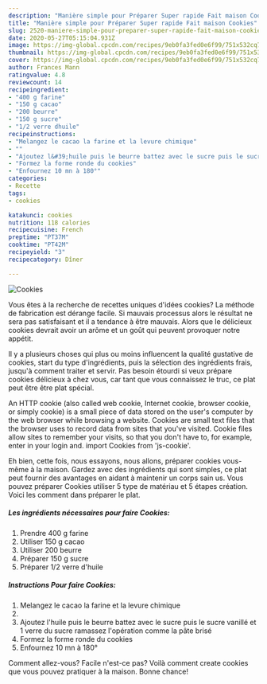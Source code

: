 ```yaml
---
description: "Manière simple pour Préparer Super rapide Fait maison Cookies"
title: "Manière simple pour Préparer Super rapide Fait maison Cookies"
slug: 2520-maniere-simple-pour-preparer-super-rapide-fait-maison-cookies
date: 2020-05-27T05:15:04.931Z
image: https://img-global.cpcdn.com/recipes/9eb0fa3fed0e6f99/751x532cq70/cookies-photo-principale-de-la-recette.jpg
thumbnail: https://img-global.cpcdn.com/recipes/9eb0fa3fed0e6f99/751x532cq70/cookies-photo-principale-de-la-recette.jpg
cover: https://img-global.cpcdn.com/recipes/9eb0fa3fed0e6f99/751x532cq70/cookies-photo-principale-de-la-recette.jpg
author: Frances Mann
ratingvalue: 4.8
reviewcount: 14
recipeingredient:
- "400 g farine"
- "150 g cacao"
- "200 beurre"
- "150 g sucre"
- "1/2 verre dhuile"
recipeinstructions:
- "Melangez le cacao la farine et la levure chimique"
- ""
- "Ajoutez l&#39;huile puis le beurre battez avec le sucre puis le sucre vanillé et 1 verre du sucre ramassez l&#39;opération comme la pâte brisé"
- "Formez la forme ronde du cookies"
- "Enfournez 10 mn à 180°"
categories:
- Recette
tags:
- cookies

katakunci: cookies 
nutrition: 118 calories
recipecuisine: French
preptime: "PT37M"
cooktime: "PT42M"
recipeyield: "3"
recipecategory: Dîner

---
```



![Cookies](https://img-global.cpcdn.com/recipes/9eb0fa3fed0e6f99/751x532cq70/cookies-photo-principale-de-la-recette.jpg)

Vous êtes à la recherche de recettes uniques d'idées cookies? La méthode de fabrication est dérange facile. Si mauvais processus alors le résultat ne sera pas satisfaisant et il a tendance à être mauvais. Alors que le délicieux cookies devrait avoir un arôme et un goût qui peuvent provoquer notre appétit.

Il y a plusieurs choses qui plus ou moins influencent la qualité gustative de cookies, start du type d'ingrédients, puis la sélection des ingrédients frais, jusqu'à comment traiter et servir. Pas besoin étourdi si veux prépare cookies délicieux à chez vous, car tant que vous connaissez le truc, ce plat peut être être plat spécial.

An HTTP cookie (also called web cookie, Internet cookie, browser cookie, or simply cookie) is a small piece of data stored on the user&#39;s computer by the web browser while browsing a website. Cookies are small text files that the browser uses to record data from sites that you&#39;ve visited. Cookie files allow sites to remember your visits, so that you don&#39;t have to, for example, enter in your login and. import Cookies from &#39;js-cookie&#39;.


Eh bien, cette fois, nous essayons, nous allons, préparer cookies vous-même à la maison. Gardez avec des ingrédients qui sont simples, ce plat peut fournir des avantages en aidant à maintenir un corps sain us. Vous pouvez préparer Cookies utiliser 5 type de matériau et 5 étapes création. Voici les comment dans préparer le plat.

<!--inarticleads1-->

##### Les ingrédients nécessaires pour faire Cookies:

1. Prendre 400 g farine
1. Utiliser 150 g cacao
1. Utiliser 200 beurre
1. Préparer 150 g sucre
1. Préparer 1/2 verre d&#39;huile




<!--inarticleads2-->

##### Instructions Pour faire Cookies:

1. Melangez le cacao la farine et la levure chimique
1. 
1. Ajoutez l&#39;huile puis le beurre battez avec le sucre puis le sucre vanillé et 1 verre du sucre ramassez l&#39;opération comme la pâte brisé
1. Formez la forme ronde du cookies
1. Enfournez 10 mn à 180°





Comment allez-vous? Facile n'est-ce pas? Voilà comment create cookies que vous pouvez pratiquer à la maison. Bonne chance!
